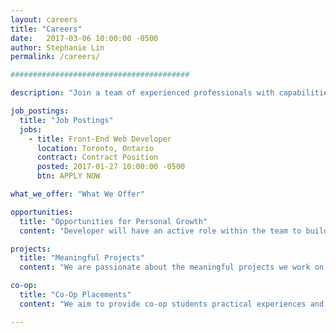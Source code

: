 ```yaml
---
layout: careers
title: "Careers"
date:   2017-03-06 10:00:00 -0500
author: Stephanie Lin
permalink: /careers/

########################################

description: "Join a team of experienced professionals with capabilities that range from UX design, bioinformatics training, international research, online engagement, and application development of online tools for large cancer-related topics and data sets."

job_postings:
  title: "Job Postings"
  jobs:
    - title: Front-End Web Developer
      location: Toronto, Ontario
      contract: Contract Position
      posted: 2017-01-27 10:00:00 -0500
      btn: APPLY NOW

what_we_offer: "What We Offer"

opportunities:
  title: "Opportunities for Personal Growth"
  content: "Developer will have an active role within the team to build high-quality web services, used within Single Page Applications on modern web browsers and mobile devices.  Designers will have an active role within the team to build high-quality web pages and user interfaces for web applications used within modern web browsers and mobile devices. Learn UX/UI Design Deliverables and UCD approaches and practices.  Learn MERN+J (Mongo, Express, ReactJS/Redux, NodeJS/Koa/ExpressJS, Static - Jekyll), LAMP+D (Linux,Apache, MySQL, PHP, CMS - Drupal); Invision, Slack, Jira, Confluence, GitHub, Docker, Apache Solr."

projects:
  title: "Meaningful Projects"
  content: "We are passionate about the meaningful projects we work on that empower the cancer research community with high-quality tools and websites that engage their target users."

co-op:
  title: "Co-Op Placements"
  content: "We aim to provide co-op students practical experiences and practices that enable them to become quickly knowledge and useful, delivering real solutions and deliverables that are valued and used within a web-based software engineering approach to deliver quaility UX software results.  He seeks students who perform responsibly and effectively with mentorship and team resources to support learning and growth. "

---
```

